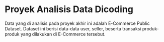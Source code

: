 # Proyek Analisis Data Dicoding

Data yang di analisis pada proyek akhir ini adalah E-Commerce Public Dataset. Dataset ini berisi data-data user, seller, beserta transaksi produk-produk yang dilakukan di E-Commerce tersebut.